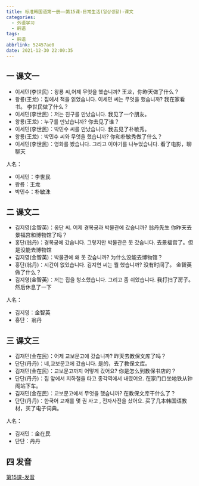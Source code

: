 ```yaml
---
title: 标准韩国语第一册——第15课-日常生活(일상생활)-课文
categories:
  - 外语学习
  - 韩语
tags:
  - 韩语
abbrlink: 52457ae0
date: 2021-12-30 22:00:35
---
```

## 一 课文一

* 이세민(李世民)：왕룡 씨,어제  무엇을 했습니까? 王龙，你昨天做了什么？
* 왕룡(王龙)：집에서 책을 읽었습니다. 이세민 씨는 무엇을 했습니까? 我在家看书。 李世民做了什么？
* 이세민(李世民)：저는 친구를 만났습니다. 我见了一个朋友。
* 왕룡(王龙)：누구를 만났습니까? 你去见了谁？
* 이세민(李世民)：박민수 씨를 만났습니다.  我去见了朴敏秀。
* 왕룡(王龙)：박민수 씨와 무엇을 했습니까? 你和朴敏秀做了什么？
* 이세민(李世民)：영화를 봤습니다. 그리고 이야기를 나누었습니다.  看了电影，聊聊天

<!--more-->

人名：

* 이세민：李世民
* 왕룡：王龙
* 박민수：朴敏洙

## 二 课文二

* 김지영(金智英)：옹단 씨. 어제 경복궁과 박물관에  갔습니까? 翁丹先生 你昨天去景福宫和博物馆了吗？
* 홍단(翁丹)：경복궁에 갔습니다. 그렇지만 박물관은 못 갔습니다.  去景福宫了。但是没能去博物馆
* 김지영(金智英)：박물관에 왜 못 갔습니까? 为什么没能去博物馆？
* 홍단(翁丹)：시간이 없었습니다. 김지연  씨는 뭘 했습니까? 没有时间了。 金智英做了什么？
* 김지영(金智英)：저는 집을 청소했습니다. 그리고 좀 쉬었습니다.  我打扫了房子。然后休息了一下

人名：

* 김지영：金智英
* 홍단： 翁丹

## 三 课文三

* 김재민(金在民)：어제 교보문고에 갔습니까? 昨天去教保文库了吗？
* 단단(丹丹)：네,교보문고에 갔습니다. 是的，去了教保文库。
* 김재민(金在民)：교보문고까지 어떻게 갔어요? 你是怎么到教保书店的？
* 단단(丹丹)：집  앞에서 지하철을 타고 종각역에서 내렸어요. 在家门口坐地铁从钟阁站下车。
* 김재민(金在民)：교보문고에서 무엇을 했습니까? 在教保文库干什么了？
* 단단(丹丹)：한국어 교재를 몇 권 사고 , 전자사전을 샀어요. 买了几本韩国语教材，买了电子词典。

人名：

* 김재민：金在民
* 단단：丹丹

## 四 发音

[第15课-发音](https://biz.cli.im/Pcview?name=https%3A%2F%2Fbiz.cli.im%2Ftest%2FQV485318%3Fcoding%3DI7fjqN%26qrurl%3Dhttp%253A%252F%252Fqr31.cn%252FI7fjqN%26gtype%3D2&time=1)
